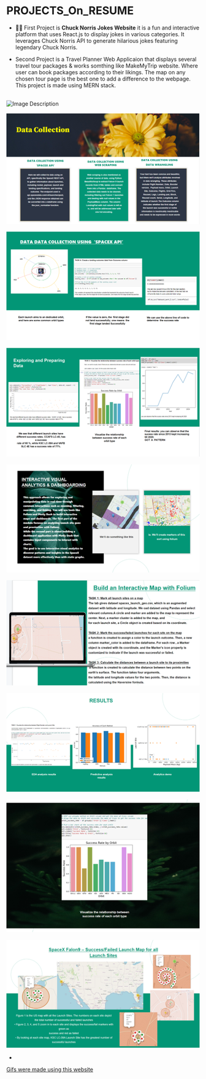 # PROJECTS_On_RESUME

- 💚📱 First Project is <strong>Chuck Norris Jokes Website</strong> it is a fun and interactive platform that uses React.js to display jokes in various categories. It leverages Chuck Norris API to generate hilarious jokes featuring legendary Chuck Norris.

- Second Project is a Travel Planner Web Applicaion that displays several travel tour packages & works somthing like MakeMyTrip website. Where user can book packages according to their likings. The map on any chosen tour page is the best one to add a difference to the webpage. This project is made using MERN stack.

<br>
<img src="https://github.com/Kgotta-contribute/PROJECTS_On_RESUME/TravelPlanner App/blob/main/IMAGES/7.png?raw=true" alt="Image Description" style="margin-right: 150px;">
</br>
<br>
<img src="https://github.com/Kgotta-contribute/IBM-dataScience-Coursera/blob/main/IMAGES/8.png?raw=true" alt="Image Description" style="margin-right: 150px;">
</br>
<br>
<img src="https://github.com/Kgotta-contribute/IBM-dataScience-Coursera/blob/main/IMAGES/9.png?raw=true" alt="Image Description" style="margin-right: 150px;">
</br>
<br>
<img src="https://github.com/Kgotta-contribute/IBM-dataScience-Coursera/blob/main/IMAGES/10.png?raw=true" alt="Image Description" style="margin-right: 150px;">
</br>
<br>
<img src="https://github.com/Kgotta-contribute/IBM-dataScience-Coursera/blob/main/IMAGES/11.png?raw=true" alt="Image Description" style="margin-right: 150px;">
</br>
<br>
<img src="https://github.com/Kgotta-contribute/IBM-dataScience-Coursera/blob/main/IMAGES/12.png?raw=true" alt="Image Description" style="margin-right: 150px;">
</br>
<br>
<img src="https://github.com/Kgotta-contribute/IBM-dataScience-Coursera/blob/main/IMAGES/13.png?raw=true" alt="Image Description" style="margin-right: 150px;">
</br>
<br>
<img src="https://github.com/Kgotta-contribute/IBM-dataScience-Coursera/blob/main/IMAGES/14.png?raw=true" alt="Image Description" style="margin-right: 150px;">
</br>
<br>
<img src="https://github.com/Kgotta-contribute/IBM-dataScience-Coursera/blob/main/IMAGES/15.png?raw=true" alt="Image Description" style="margin-right: 150px;">
</br>


- 








[Gifs were made using this website](https://ezgif.com/speed/ezgif-4-f389296878.gif)
